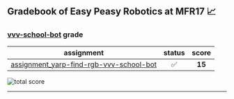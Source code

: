 ## Gradebook of Easy Peasy Robotics at MFR17 :chart_with_upwards_trend:

### [**vvv-school-bot**](https://github.com/vvv-school-bot) grade

| assignment | status | score |
|    :--:    |  :--:  | :--:  |
| [assignment_yarp-find-rgb-vvv-school-bot](https://github.com/easy-peasy-robotics/assignment_yarp-find-rgb-vvv-school-bot) | :white_check_mark: | **15** |

![total score](https://img.shields.io/badge/total_score-15-brightgreen.svg?style=flat-square)

---

